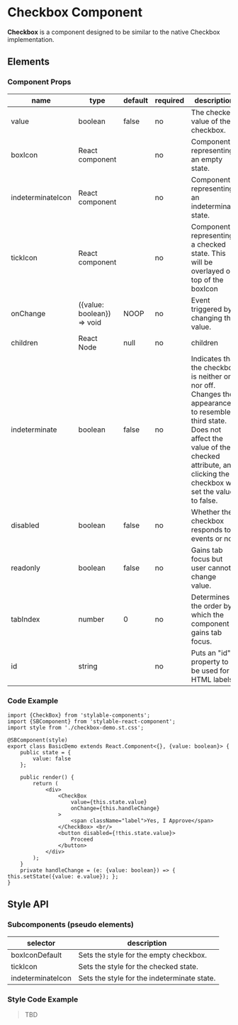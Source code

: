 # Checkbox Component

**Checkbox** is a component designed to be similar to the native Checkbox implementation.

## Elements

### Component Props

| name        | type                                  | default | required | description                              |
| ----------- | ------------------------------------- | ------------ | ---------- | ---------------------------------------- |
| value | boolean | false | no | The checked value of the checkbox. |
| boxIcon | React component |  | no | Component representing an empty state. |
| indeterminateIcon | React component |  | no | Component representing an indeterminate state. |
| tickIcon | React component |  | no | Component representing a checked state. This will be overlayed on top of the boxIcon |
| onChange | ({value: boolean}) => void | NOOP | no | Event triggered by changing the value. |
| children | React Node | null | no | children | Any further nodes will be rendered. |
| indeterminate | boolean | false | no | Indicates that the checkbox is neither on nor off. Changes the appearance to resemble a third state. Does not affect the value of the checked attribute, and clicking the checkbox will set the value to false. |
| disabled | boolean | false | no | Whether the checkbox responds to events or not. |
| readonly | boolean | false | no | Gains tab focus but user cannot change value. |
| tabIndex | number | 0 | no | Determines the order by which the component gains tab focus. |
| id | string |  | no | Puts an "id" property to be used for HTML labels. |

### Code Example

```
import {CheckBox} from 'stylable-components';
import {SBComponent} from 'stylable-react-component';
import style from './checkbox-demo.st.css';

@SBComponent(style)
export class BasicDemo extends React.Component<{}, {value: boolean}> {
    public state = {
        value: false
    };

    public render() {
        return (
            <div>
                <CheckBox
                    value={this.state.value}
                    onChange={this.handleChange}
                >
                    <span className="label">Yes, I Approve</span>
                </CheckBox> <br/>
                <button disabled={!this.state.value}>
                    Proceed
                </button>
            </div>
        );
    }
    private handleChange = (e: {value: boolean}) => { this.setState({value: e.value}); };
}

```

## Style API

### Subcomponents (pseudo elements)

selector   | description
--- | ---
boxIconDefault | Sets the style for the empty checkbox.
tickIcon | Sets the style for the checked state.
indeterminateIcon | Sets the style for the indeterminate state.

### Style Code Example

> TBD
